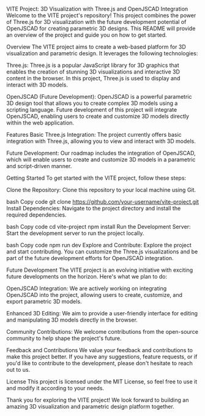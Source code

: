 VITE Project: 3D Visualization with Three.js and OpenJSCAD Integration
Welcome to the VITE project's repository! This project combines the power of Three.js for 3D visualization with the future development potential of OpenJSCAD for creating parametric 3D designs. This README will provide an overview of the project and guide you on how to get started.

Overview
The VITE project aims to create a web-based platform for 3D visualization and parametric design. It leverages the following technologies:

Three.js: Three.js is a popular JavaScript library for 3D graphics that enables the creation of stunning 3D visualizations and interactive 3D content in the browser. In this project, Three.js is used to display and interact with 3D models.

OpenJSCAD (Future Development): OpenJSCAD is a powerful parametric 3D design tool that allows you to create complex 3D models using a scripting language. Future development of this project will integrate OpenJSCAD, enabling users to create and customize 3D models directly within the web application.

Features
Basic Three.js Integration: The project currently offers basic integration with Three.js, allowing you to view and interact with 3D models.

Future Development: Our roadmap includes the integration of OpenJSCAD, which will enable users to create and customize 3D models in a parametric and script-driven manner.

Getting Started
To get started with the VITE project, follow these steps:

Clone the Repository: Clone this repository to your local machine using Git.

bash
Copy code
git clone https://github.com/your-username/vite-project.git
Install Dependencies: Navigate to the project directory and install the required dependencies.

bash
Copy code
cd vite-project
npm install
Run the Development Server: Start the development server to run the project locally.

bash
Copy code
npm run dev
Explore and Contribute: Explore the project and start contributing. You can customize the Three.js visualizations and be part of the future development efforts for OpenJSCAD integration.

Future Development
The VITE project is an evolving initiative with exciting future developments on the horizon. Here's what we plan to do:

OpenJSCAD Integration: We are actively working on integrating OpenJSCAD into the project, allowing users to create, customize, and export parametric 3D models.

Enhanced 3D Editing: We aim to provide a user-friendly interface for editing and manipulating 3D models directly in the browser.

Community Contributions: We welcome contributions from the open-source community to help shape the project's future.

Feedback and Contributions
We value your feedback and contributions to make this project better. If you have any suggestions, feature requests, or if you'd like to contribute to the development, please don't hesitate to reach out to us.

License
This project is licensed under the MIT License, so feel free to use it and modify it according to your needs.

Thank you for exploring the VITE project! We look forward to building an amazing 3D visualization and parametric design platform together.
